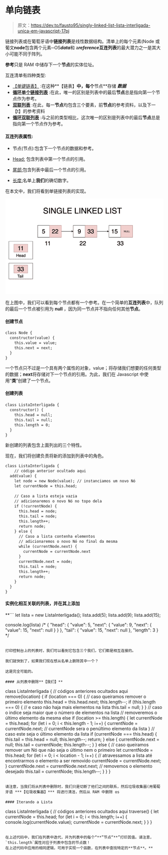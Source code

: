 # 单向链表

> 原文：<https://dev.to/fausto95/singly-linked-list-lista-interligada-unica-em-javascript-17pj>

链接列表或在葡萄牙语中**链接列表**是线性数据结构。清单上的每个元素(Node 或葡文**node**包含两个元素─OS***data***和 a***reference*****互连列表**的最大潜力之一是其大小可能不同于阵列。

**参考**只是 RAM 中储存下一个**节点**的实体位址。

互连清单有四种类型:

*   <u>【单键链表】</u> :在这种**【链表】**中，每个**节点**存储 ***数据***
*   **<u>循环单个链接列表</u>** :在此，唯一的区别是列表中的最后**节点**总是指向第一个节点作为参考。
*   **<u>双联列表</u>** :在此，每一**节点**均包含三个要素，前**节点**的参考资料，以及下一【t】的参考资料
*   **<u>循环双联列表</u>** :与之前的类型相比，这次唯一的区别是列表中的最后**节点**总是指向第一个节点作为参考。

#### **互连列表属性:**

*   节点(节点):包含下一个节点的数据和参考。

*   <u>Head:</u> 包含列表中第一个节点的引用。

*   <u>尾部:</u>包含列表中最后一个节点的引用。

*   <u>长度:</u>名单上**我们**的确切数字。

在本文中，我们将看到单链接列表的实现。

[![](img/c3b01941dcf3e2adfebc695bbe2b9a3a.png)](https://res.cloudinary.com/practicaldev/image/fetch/s--OkN2rxus--/c_limit%2Cf_auto%2Cfl_progressive%2Cq_auto%2Cw_880/https://s3-us-west-2.amazonaws.com/faustino.dev/single-linked-list.png)

在上图中，我们可以看到每个节点都有一个参考。在一个简单的**互连列表**中，队列的最后一个节点被引用为 **null** ，因为同一节点并不指向任何其他**节点**。

#### 创建节点

```
class Node {
  constructor(value) {
    this.value = value;
    this.next = next;
  }
} 
```

一个节点只不过是一个具有两个属性的对象，value；将存储我们想要的任何类型的数据；**next**将存储对下一个节点的引用。为此，我们在 Javascript 中使用“**类**”创建了一个节点。

#### 创建列表

```
class ListaInterligada {
  constructor() {
    this.head = null;
    this.tail = null;
    this.length = 0;
  }
} 
```

新创建的列表包含上面列出的三个特性。

现在，我们将创建负责将新的添加到列表中的角色。

```
class ListaInterligada {
    // código anterior ocultado aqui
  add(value) {
    let node = new Node(value); // instanciamos um novo Nó
    let currentNode = this.head;

    // Caso a lista esteja vazia
    // adicionaremos o novo Nó no topo dela
    if (!currentNode) {
      this.head = node;
      this.tail = node;
      this.length++;
      return node;
    } else {
      // Caso a lista contenha elementos
      // adicionaremos o novo Nó no final da mesma
      while (currentNode.next) {
        currentNode = currentNode.next
      }
      currentNode.next = node;
      this.tail = node;
      this.length++;
      return node;
    }
  }
} 
```

#### 实例化相互关联的列表，并在其上添加

 **```
let lista = new ListaInterligada();
lista.add(5);
lista.add(9);
lista.add(15);

console.log(lista)
/*
{
  "head": {
    "value": 5,
    "next": {
      "value": 9,
      "next": {
        "value": 15,
        "next": null
      }
    }
  },
  "tail": {
    "value": 15,
    "next": null
  },
  "length": 3
}
*/ 
```

打印控制台上的列表时，我们可以看到它包含三个我们，它们都是相互连接的。

我们就快到了，如果我们现在想从名单上删除其中一个？

这是完全可能的。

#### 从列表中删除**【我们】**

```
class ListaInterligada {
  // códigos anteriores ocultados aqui
  remove(location) {
    if (location === 0) {
      // caso queiramos remover o primeiro elemento
      this.head = this.head.next;
      this.length--;
      if (this.length === 0) {
        // e caso não haja mais elementos na lista
        this.tail = null;
      }
    }
    // caso o indice seja maior que o número de elementos na lista
    // removeremos o último elemento da mesma
    else if (location >= this.length) {
      let currentNode = this.head;
      for (let i = 0; i < this.length - 1; i++) {
        currentNode = currentNode.next; // currentNode sera o penúltimo elemento da lista
      }
      // caso este seja o último elemento da lista
      if (currentNode === this.head) {
        this.tail = this.head = null;
        this.length--;
        return;
      } else {
        currentNode.next = null;
        this.tail = currentNode;
        this.length--;
      }
    } else {
      // caso queiramos remover um Nó que não seja o último nem o primeiro
      let currentNode = this.head;
      for (let i = 0; i < location - 1; i++) {
        // atravessamos a lista até encontrarmos o elemento a ser removido
        currentNode = currentNode.next;
      }
      currentNode.next = currentNode.next.next; // removemos o elemento desejado
      this.tail = currentNode;
      this.length--;
    }
  }
} 
```

请注意，当我们将从列表中删除时，我们只是切断了他们之间的联系，然后垃圾收集器(用葡萄牙语 ***【垃圾收集器】*** 将进行清洁，然后从 RAM 中删除 os

#### Iterando a Lista

```
class ListaInterligada {
  // códigos anteriores ocultados aqui
  traverse() {
    let currentNode = this.head;
    for (let i = 0; i < this.length; i++) {
      console.log(currentNode.value);
      currentNode = currentNode.next;
    }
  }
} 
```

在上述代码中，我们在列表中迭代，并为列表中的每个“**”节点“**”打印其值。请注意，`this.length`属性对应于列表中包含的节点数！
在上述代码中应用的相同逻辑，可用于实现一个函数，在列表中查找特定的**节点**。**